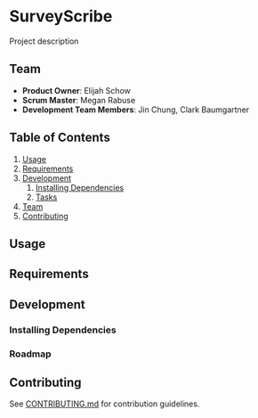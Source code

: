 # SurveyScribe

Project description

## Team

  - __Product Owner__: Elijah Schow
  - __Scrum Master__: Megan Rabuse
  - __Development Team Members__: Jin Chung, Clark Baumgartner

  ## Table of Contents

  1. [Usage](#Usage)
  1. [Requirements](#requirements)
  1. [Development](#development)
      1. [Installing Dependencies](#installing-dependencies)
      1. [Tasks](#tasks)
  1. [Team](#team)
  1. [Contributing](#contributing)

  ## Usage

  ## Requirements

  ## Development

  ### Installing Dependencies

  ### Roadmap

  ## Contributing

  See [CONTRIBUTING.md](docs/CONTRIBUTING.md) for contribution guidelines.
